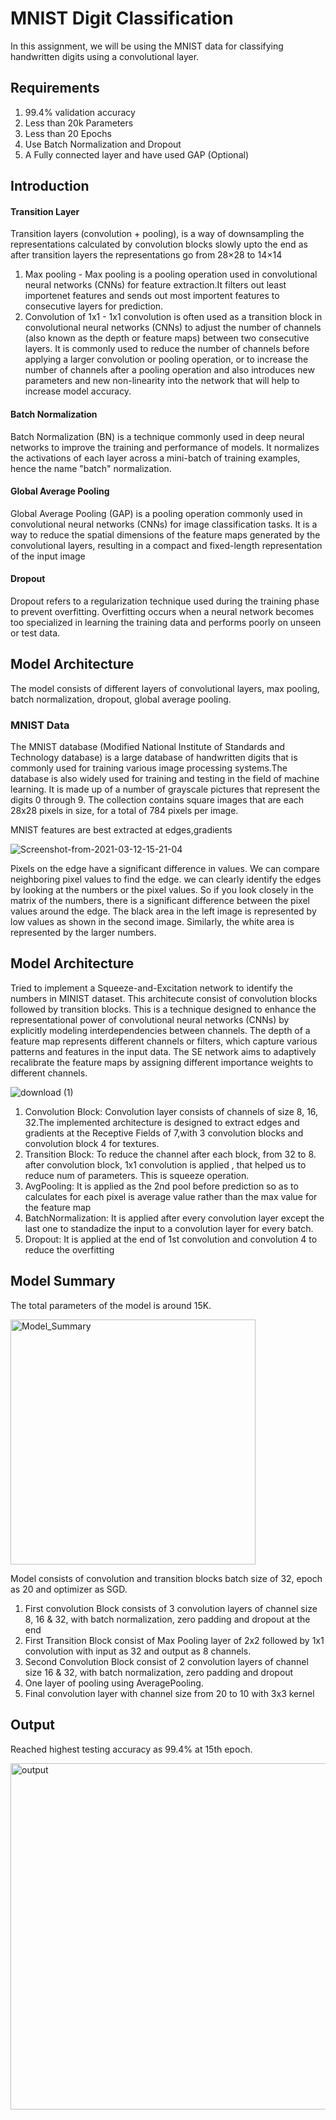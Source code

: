 # MNIST Digit Classification 

In this assignment, we will be using the MNIST data for classifying handwritten digits using a convolutional layer. 

## Requirements

1. 99.4% validation accuracy
2. Less than 20k Parameters
3. Less than 20 Epochs
4. Use Batch Normalization and Dropout
5. A Fully connected layer and have used GAP (Optional)

## Introduction

#### Transition Layer
Transition layers (convolution + pooling), is a way of downsampling the representations calculated by convolution blocks slowly upto the end as after transition layers the representations go from 28×28 to 14×14
1. Max pooling - Max pooling is a pooling operation used in convolutional neural networks (CNNs) for feature extraction.It filters out least importenet features and sends out most importent features to consecutive layers for prediction.
2. Convolution of 1x1 - 1x1 convolution is often used as a transition block in convolutional neural networks (CNNs) to adjust the number of channels (also known as the depth or feature maps) between two consecutive layers. It is commonly used to reduce the number of channels before applying a larger convolution or pooling operation, or to increase the number of channels after a pooling operation and also introduces new parameters and new non-linearity into the network that will help to increase model accuracy. 

#### Batch Normalization
Batch Normalization (BN) is a technique commonly used in deep neural networks to improve the training and performance of models. It normalizes the activations of each layer across a mini-batch of training examples, hence the name "batch" normalization.

#### Global Average Pooling
Global Average Pooling (GAP) is a pooling operation commonly used in convolutional neural networks (CNNs) for image classification tasks. It is a way to reduce the spatial dimensions of the feature maps generated by the convolutional layers, resulting in a compact and fixed-length representation of the input image
#### Dropout
Dropout refers to a regularization technique used during the training phase to prevent overfitting. Overfitting occurs when a neural network becomes too specialized in learning the training data and performs poorly on unseen or test data.

## Model Architecture
The model consists of different layers of convolutional layers, max pooling, batch normalization, dropout, global average pooling. 

### MNIST Data
The MNIST database (Modified National Institute of Standards and Technology database) is a large database of handwritten digits that is commonly used for training various image processing systems.The database is also widely used for training and testing in the field of machine learning. It is made up of a number of grayscale pictures that represent the digits 0 through 9. The collection contains square images that are each 28x28 pixels in size, for a total of 784 pixels per image.

MNIST features are best extracted at edges,gradients 

![Screenshot-from-2021-03-12-15-21-04](https://github.com/prarthanats/ERA/assets/32382676/e12f00f2-801d-47d6-a4f4-c41e07a20d17)

Pixels on the edge have a significant difference in values. We can compare neighboring pixel values to find the edge. we can clearly identify the edges by looking at the numbers or the pixel values. So if you look closely in the matrix of the numbers, there is a significant difference between the pixel values around the edge. The black area in the left image is represented by low values as shown in the second image. Similarly, the white area is represented by the larger numbers.

## Model Architecture
Tried to implement a  Squeeze-and-Excitation network to identify the numbers in MINIST dataset. This architecute consist of convolution blocks followed by transition blocks. This is a technique designed to enhance the representational power of convolutional neural networks (CNNs) by explicitly modeling interdependencies between channels. The depth of a feature map represents different channels or filters, which capture various patterns and features in the input data. The SE network aims to adaptively recalibrate the feature maps by assigning different importance weights to different channels.

![download (1)](https://github.com/prarthanats/ERA/assets/32382676/e9a09cd6-d502-495f-8db9-2f9e0464f4a0)

1. Convolution Block: Convolution layer consists of channels of size 8, 16, 32.The implemented architecture is designed to extract edges and gradients at the Receptive Fields of 7,with 3 convolution blocks and convolution block 4 for textures. 
2. Transition Block: To reduce the channel after each block, from 32 to 8. after convolution block, 1x1 convolution is applied , that helped us to reduce num of parameters. This is squeeze operation.
3. AvgPooling: It is applied as the 2nd pool before prediction so as to calculates for each pixel is average value rather than the max value for the feature map
4. BatchNormalization: It is applied after every convolution layer except the last one to standadize the input to a convolution layer for every batch. 
5. Dropout: It is applied at the end of 1st convolution and convolution 4 to reduce the overfitting

## Model Summary

The total parameters of the model is around 15K.

<img width="392" alt="Model_Summary" src="https://github.com/prarthanats/ERA/assets/32382676/9b415280-c2cf-4c20-a5f3-71acb6376d57">

Model consists of convolution and transition blocks batch size of 32, epoch as 20 and optimizer as SGD.

1. First convolution Block consists of 3 convolution layers of channel size 8, 16 & 32, with batch normalization, zero padding and dropout at the end 
2. First Transition Block consist of Max Pooling layer of 2x2 followed by 1x1 convolution with input as 32 and output as 8 channels. 
3. Second Convolution Block consist of 2 convolution layers of channel size 16 & 32, with batch normalization, zero padding and dropout
4. One layer of pooling using AveragePooling.
5. Final convolution layer with channel size from 20 to 10 with 3x3 kernel


## Output
Reached highest testing accuracy as 99.4% at 15th epoch.

<img width="554" alt="output" src="https://github.com/prarthanats/ERA/assets/32382676/e5e0cb0c-6c8d-4cd8-99ee-7274c02f182f">


